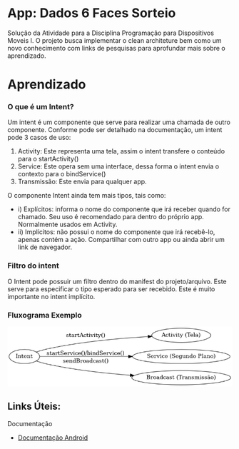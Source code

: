 # App: Dados 6 Faces Sorteio

Solução da Atividade para a Disciplina Programação para Dispositivos Moveis I. O projeto busca implementar o clean architeture bem como um novo conhecimento com links de pesquisas para aprofundar mais sobre o aprendizado.

# Aprendizado

### O que é um Intent?
Um intent é um componente que serve para realizar uma chamada de outro componente. Conforme pode ser detalhado na documentação, um intent pode 3 casos de uso:
1. Activity: Este representa uma tela, assim o intent transfere o conteúdo para o startActivity() 
2. Service: Este opera sem uma interface, dessa forma o intent envia o contexto para o bindService()
3. Transmissão: Este envia para qualquer app.

O componente Intent ainda tem mais tipos, tais como:

- i) Explícitos:  informa o nome do componente que irá receber quando for chamado. Seu uso é recomendado para dentro do próprio app. Normalmente usados em Activity.
- ii) Implícitos: não possui o nome do componente que irá recebê-lo, apenas contém a ação. Compartilhar com outro app ou ainda abrir um link de navegador.

### Filtro do intent
O Intent pode possuir um filtro dentro do manifest do projeto/arquivo. Este serve para especificar o tipo esperado para ser recebido. Este é muito importante no intent implícito.

### Fluxograma Exemplo
![alt text](docs/intent_fluxo_v2.png)

## Links Úteis:
Documentação
- [Documentação Android](https://developer.android.com/guide/components/intents-filters?hl=pt-br)